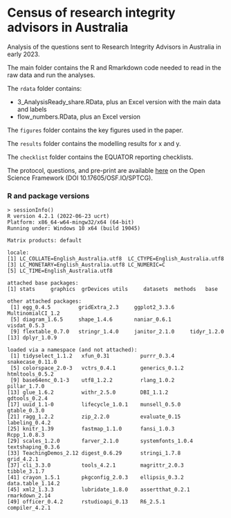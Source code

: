 # Census of research integrity advisors in Australia

Analysis of the questions sent to Research Integrity Advisors in Australia in early 2023.

The main folder contains the R and Rmarkdown code needed to read in the raw data and run the analyses.

The `rdata` folder contains:
* 3_AnalysisReady_share.RData, plus an Excel version with the main data and labels
* flow_numbers.RData, plus an Excel version

The `figures` folder contains the key figures used in the paper.

The `results` folder contains the modelling results for x and y.

The `checklist` folder contains the EQUATOR reporting checklists.

The protocol, questions, and pre-print are available [here](https://osf.io/sptcg/) on the Open Science Framework (DOI 10.17605/OSF.IO/SPTCG).

### R and package versions

```{r}
> sessionInfo()
R version 4.2.1 (2022-06-23 ucrt)
Platform: x86_64-w64-mingw32/x64 (64-bit)
Running under: Windows 10 x64 (build 19045)

Matrix products: default

locale:
[1] LC_COLLATE=English_Australia.utf8  LC_CTYPE=English_Australia.utf8   
[3] LC_MONETARY=English_Australia.utf8 LC_NUMERIC=C                      
[5] LC_TIME=English_Australia.utf8    

attached base packages:
[1] stats     graphics  grDevices utils     datasets  methods   base     

other attached packages:
 [1] egg_0.4.5         gridExtra_2.3     ggplot2_3.3.6     MultinomialCI_1.2
 [5] diagram_1.6.5     shape_1.4.6       naniar_0.6.1      visdat_0.5.3     
 [9] flextable_0.7.0   stringr_1.4.0     janitor_2.1.0     tidyr_1.2.0      
[13] dplyr_1.0.9      

loaded via a namespace (and not attached):
 [1] tidyselect_1.1.2   xfun_0.31          purrr_0.3.4        snakecase_0.11.0  
 [5] colorspace_2.0-3   vctrs_0.4.1        generics_0.1.2     htmltools_0.5.2   
 [9] base64enc_0.1-3    utf8_1.2.2         rlang_1.0.2        pillar_1.7.0      
[13] glue_1.6.2         withr_2.5.0        DBI_1.1.2          gdtools_0.2.4     
[17] uuid_1.1-0         lifecycle_1.0.1    munsell_0.5.0      gtable_0.3.0      
[21] ragg_1.2.2         zip_2.2.0          evaluate_0.15      labeling_0.4.2    
[25] knitr_1.39         fastmap_1.1.0      fansi_1.0.3        Rcpp_1.0.8.3      
[29] scales_1.2.0       farver_2.1.0       systemfonts_1.0.4  textshaping_0.3.6 
[33] TeachingDemos_2.12 digest_0.6.29      stringi_1.7.8      grid_4.2.1        
[37] cli_3.3.0          tools_4.2.1        magrittr_2.0.3     tibble_3.1.7      
[41] crayon_1.5.1       pkgconfig_2.0.3    ellipsis_0.3.2     data.table_1.14.2 
[45] xml2_1.3.3         lubridate_1.8.0    assertthat_0.2.1   rmarkdown_2.14    
[49] officer_0.4.2      rstudioapi_0.13    R6_2.5.1           compiler_4.2.1  
```
